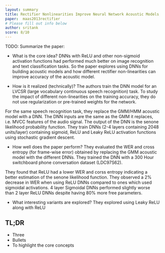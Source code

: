 ```yaml
---
layout: summary
title: Rectifier Nonlinearities Improve Neural Network Acoustic Models, Maas, Hannun, Ng; 2013
paper: 	maas2013rectifier
# Please fill out info below
author: sritank
score: 8/10
---
```


TODO: Summarize the paper:
* What is the core idea?
DNNs with ReLU and other non-sigmoid activation functions had performed much better on image recognition and text classification tasks. So the paper explores using DNNs for building acoustic models and how different rectifier non-linearities can improve accuracy of the acoustic model.

* How is it realized (technically)?
The authors train the DNN model for an LVCSR (large vocabulary continuous speech recognition) task. To study the impact of different non-linearities on the training accuracy, they do not use regularization or pre-trained weights for the network. 

For the same speech recognition task, they replace the GMM/HMM acoustic model with a DNN. The DNN inputs are the same as the GMM it replaces, i.e. MVCC features of the audio signal. The output of the DNN is the senone likelihood probability function. They train DNNs (2-4 layers containing 2048 units/layer) containing sigmoid, ReLU and Leaky ReLU activation functions using stochastic gradient descent. 



* How well does the paper perform?
They evaluated the WER and cross entropy (for frame-wise error) obtained by replacing the GMM acoustic model with the different DNNs. They trained the DNN with a 300 Hour switchboard phone conversation dataset (LDC97S62).

They found that ReLU had a lower WER and corss entropy indicating a better estimation of the senone likelihood function. They observed a 2% decrease in WER when using ReLU DNNs compared to ones which used sigmoidal activations. 4 layer Sigmoidal DNNs performed slightly worse than 2 layer ReLU DNNs despite having 80% more free parameters.

* What interesting variants are explored?
They explored using Leaky ReLU along with ReLU 

## TL;DR
* Three
* Bullets
* To highlight the core concepts
